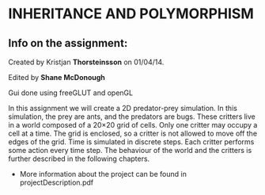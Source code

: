 # INHERITANCE AND POLYMORPHISM
## **Info on the assignment:**

Created by Kristjan **Thorsteinsson** on 01/04/14.

Edited by **Shane McDonough**

Gui done using freeGLUT and openGL

   In this assignment we will create a 2D predator-prey simulation. In this simulation, the prey are ants, and the predators are bugs. These critters live in a world composed of a 20×20 grid of cells. Only one critter may occupy a cell at a time. The grid is enclosed, so a critter is not allowed to move off the edges of the grid. Time is simulated in discrete steps. Each critter performs some action every time step. The behaviour of the world and the critters is further described in the following chapters.
   
  * More information about the project can be found in projectDescription.pdf
